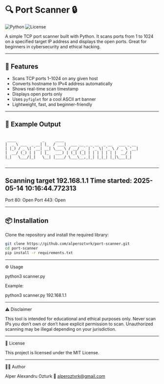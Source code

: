 # 🔍 Port Scanner 🔒

![Python](https://img.shields.io/badge/Python-3.x-blue?style=flat-square)
![License](https://img.shields.io/badge/License-MIT-green?style=flat-square)

A simple TCP port scanner built with Python. It scans ports from 1 to 1024 on a specified target IP address and displays the open ports. Great for beginners in cybersecurity and ethical hacking.

---

## 🧠 Features

- Scans TCP ports 1–1024 on any given host
- Converts hostname to IPv4 address automatically
- Shows real-time scan timestamp
- Displays open ports only
- Uses `pyfiglet` for a cool ASCII art banner
- Lightweight, fast, and beginner-friendly

---

## 📸 Example Output


```

 ____            _     ____                                  
|  _ \ ___  _ __| |_  / ___|  ___ __ _ _ __  _ __   ___ _ __ 
| |_) / _ \| '__| __| \___ \ / __/ _` | '_ \| '_ \ / _ \ '__|
|  __/ (_) | |  | |_   ___) | (_| (_| | | | | | | |  __/ |   
|_|   \___/|_|   \__| |____/ \___\__,_|_| |_|_| |_|\___|_|
 
  ```                                                           

--------------------------------------------------
Scanning target 192.168.1.1
Time started: 2025-05-14 10:16:44.772313
--------------------------------------------------
Port 80:      Open
Port 443:      Open

---

## 📦 Installation

Clone the repository and install the required library:

```bash
git clone https://github.com/alperoztvrk/port-scanner.git
cd port-scanner
pip install -r requirements.txt
```

---

⚙️ Usage

python3 scanner.py <target-ip-or-hostname>

Example:

python3 scanner.py 192.168.1.1

---

⚠️ Disclaimer

This tool is intended for educational and ethical purposes only.
Never scan IPs you don’t own or don’t have explicit permission to scan.
Unauthorized scanning may be illegal depending on your jurisdiction.

---

📄 License

This project is licensed under the MIT License.

---

👨‍💻 Author

Alper Alexandru Ozturk
📧 alperoztvrk@gmail.com
